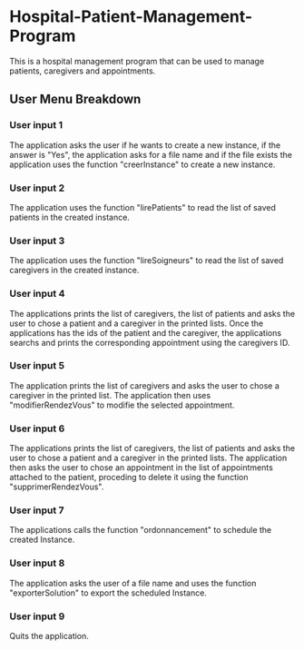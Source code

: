 # Hospital-Patient-Management-Program
This is a hospital management program that can be used to manage patients, caregivers and appointments.
## User Menu Breakdown
### User input 1
The application asks the user if he wants to create a new instance, if the answer is "Yes", the application asks for a file name and if the file exists the application uses the function "creerInstance" to create a new instance.
### User input 2
The application uses the function "lirePatients" to read the list of saved patients in the created instance.
### User input 3
The application uses the function "lireSoigneurs" to read the list of saved caregivers in the created instance.
### User input 4
The applications prints the list of caregivers, the list of patients and asks the user to chose a patient and a caregiver in the printed lists. Once the applications has the ids of the patient and the caregiver, the applications searchs and prints the corresponding appointment using the caregivers ID.
### User input 5
The application prints the list of caregivers and asks the user to chose a caregiver in the printed list. The application then uses "modifierRendezVous" to modifie the selected appointment.
### User input 6
The applications prints the list of caregivers, the list of patients and asks the user to chose a patient and a caregiver in the printed lists. The application then asks the user to chose an appointment in the list of appointments attached to the patient, proceding to delete it using the function "supprimerRendezVous".
### User input 7
The applications calls the function "ordonnancement" to schedule the created Instance.
### User input 8
The application asks the user of a file name and uses the function "exporterSolution" to export the scheduled Instance.
### User input 9
Quits the application.
